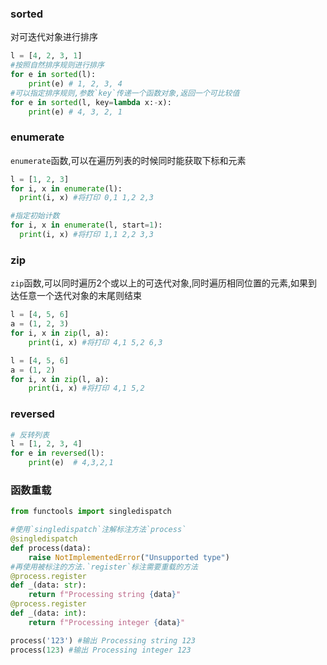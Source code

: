### sorted
对可迭代对象进行排序
```python
l = [4, 2, 3, 1]
#按照自然排序规则进行排序
for e in sorted(l):
    print(e) # 1, 2, 3, 4
#可以指定排序规则,参数`key`传递一个函数对象,返回一个可比较值
for e in sorted(l, key=lambda x:-x):
    print(e) # 4, 3, 2, 1
```
### enumerate
`enumerate`函数,可以在遍历列表的时候同时能获取下标和元素
```python
l = [1, 2, 3]
for i, x in enumerate(l):
  print(i, x) #将打印 0,1 1,2 2,3

#指定初始计数
for i, x in enumerate(l, start=1):
  print(i, x) #将打印 1,1 2,2 3,3
```
### zip
`zip`函数,可以同时遍历2个或以上的可迭代对象,同时遍历相同位置的元素,如果到达任意一个迭代对象的末尾则结束
```python
l = [4, 5, 6]
a = (1, 2, 3)
for i, x in zip(l, a):
    print(i, x) #将打印 4,1 5,2 6,3

l = [4, 5, 6]
a = (1, 2)
for i, x in zip(l, a):
    print(i, x) #将打印 4,1 5,2
```
### reversed
```python
# 反转列表
l = [1, 2, 3, 4]
for e in reversed(l):
    print(e)  # 4,3,2,1
```
### 函数重载
```python
from functools import singledispatch

#使用`singledispatch`注解标注方法`process`
@singledispatch
def process(data):
    raise NotImplementedError("Unsupported type")
#再使用被标注的方法.`register`标注需要重载的方法
@process.register
def _(data: str):
    return f"Processing string {data}"
@process.register
def _(data: int):
    return f"Processing integer {data}"

process('123') #输出 Processing string 123
process(123) #输出 Processing integer 123
```
